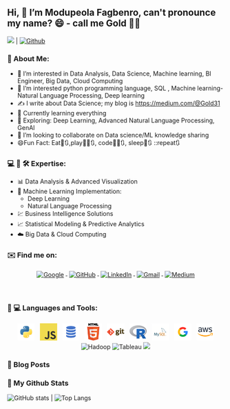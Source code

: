 ## Hi, 👋 I’m Modupeola Fagbenro, can't pronounce my name? 😄 - call me Gold 👩‍💻
  
![](https://visitor-badge.laobi.icu/badge?page_id=Modupeolawuraola.Modupeolawuraola) | [![Github](https://img.shields.io/github/followers/Modupeolawuraola?label=Follow&style=social)](https://github.com/Modupeolawuraola)


### 💁 About Me:
- 👀 I’m interested in Data Analysis, Data Science, Machine learning, BI Engineer, Big Data, Cloud Computing
- 🌱 I’m interested python programming language, SQL , Machine learning-Natural Language Processing, Deep learning
- ✍️ I write about Data Science; my blog is https://medium.com/@Gold31
- 📙 Currently learning everything
- 📖 Exploring: Deep Learning, Advanced Natural Language Processing, GenAI
- 🤝 I’m looking to collaborate on Data science/ML knowledge sharing
- 😄Fun Fact: Eat🥫🔃,play🤾‍♀️🔃, code👩‍💻🔃, sleep🛌🔃 ::repeat🔃

### 💻 🧰 🛠️ Expertise:
- 📊 Data Analysis & Advanced Visualization
- 🤖 Machine Learning Implementation:
  - Deep Learning
  - Natural Language Processing
- 💹 Business Intelligence Solutions
- 📈 Statistical Modeling & Predictive Analytics
-  ☁️ Big Data & Cloud Computing


### ✉️ Find me on:
<p align="center">
    <a href="https://sites.google.com/gwmail.gwu.edu/modupeola-website-portfolio/home?authuser=0">
        <img src="https://img.icons8.com/color/48/000000/google-logo.png" alt="Google" height="40" style="vertical-align:top; margin:4px;">
    </a>
    <a href="https://github.com/Modupeolawuraola" target="_blank" rel="noopener noreferrer">
        <img src="https://img.icons8.com/color/48/000000/github.png" alt="GitHub" height="40" style="vertical-align:top; margin:4px;">
    </a>
    <a href="https://www.linkedin.com/in/modupeola-fagbenro/" target="_blank" rel="noopener noreferrer">
        <img src="https://img.icons8.com/color/48/000000/linkedin.png" alt="LinkedIn" height="40" style="vertical-align:top; margin:4px;">
    </a>
    <a href="mailto:modupeola.fagbenro@gwu.edu">
        <img src="https://img.icons8.com/color/48/000000/gmail.png" alt="Gmail" height="40" style="vertical-align:top; margin:4px;">
    </a>
    <a href="https://medium.com/@Gold31">
        <img src="https://img.icons8.com/color/48/000000/medium-logo.png" alt="Medium" height="40" style="vertical-align:top; margin:4px;">
    </a>
</p>

<br />

### 🧰 💻 Languages and Tools:
<p align="center">
<img src="https://raw.githubusercontent.com/github/explore/80688e429a7d4ef2fca1e82350fe8e3517d3494d/topics/python/python.png" alt="Python" height="40" style="vertical-align:top; margin:4px">
<img src="https://raw.githubusercontent.com/github/explore/80688e429a7d4ef2fca1e82350fe8e3517d3494d/topics/javascript/javascript.png" alt="Javascript" height="40" style="vertical-align:top; margin:4px">
<img src="https://raw.githubusercontent.com/github/explore/80688e429a7d4ef2fca1e82350fe8e3517d3494d/topics/sql/sql.png" alt="SQL Code" height="40" style="vertical-align:top; margin:4px">
<img src="https://raw.githubusercontent.com/github/explore/80688e429a7d4ef2fca1e82350fe8e3517d3494d/topics/html/html.png" alt="Html" height="40" style="vertical-align:top; margin:4px">
<img src="https://raw.githubusercontent.com/github/explore/80688e429a7d4ef2fca1e82350fe8e3517d3494d/topics/git/git.png" alt="git" height="40" style="vertical-align:top; margin:4px">
<img src="https://raw.githubusercontent.com/github/explore/80688e429a7d4ef2fca1e82350fe8e3517d3494d/topics/r/r.png" alt="r" height="40" style="vertical-align:top; margin:4px">
<img src="https://raw.githubusercontent.com/github/explore/80688e429a7d4ef2fca1e82350fe8e3517d3494d/topics/mysql/mysql.png" alt="mysql" height="40" style="vertical-align:top; margin:4px">
<img src="https://raw.githubusercontent.com/github/explore/80688e429a7d4ef2fca1e82350fe8e3517d3494d/topics/google/google.png" alt="google" height="40" style="vertical-align:top; margin:4px">
<img src="https://raw.githubusercontent.com/github/explore/80688e429a7d4ef2fca1e82350fe8e3517d3494d/topics/aws/aws.png" alt="aws" height="40" style="vertical-align:top; margin:4px">
  <img src="https://img.shields.io/badge/hadoop-orange" alt="Hadoop" />
    <img src="https://img.shields.io/badge/tableau-blue" alt="Tableau" />
    <img src="https://img.shields.io/badge/scala-lightgreen"
</p>

### 📘 Blog Posts
<!-- BLOG-POST-LIST:START -->
<!-- BLOG-POST-LIST:END -->

### 🏅 My Github Stats
![GitHub stats](https://github-readme-stats.vercel.app/api?username=Modupeolawuraola&show_icons=true&theme=blueberry) | ![Top Langs](https://github-readme-stats.vercel.app/api/top-langs/?username=Modupeolawuraola&theme=ocean_dark)





<!---
Modupeolawuraola/Modupeolawuraola is a ✨ special ✨ repository because its `README.md` (this file) appears on your GitHub profile.
You can click the Preview link to take a look at your changes.
--->
